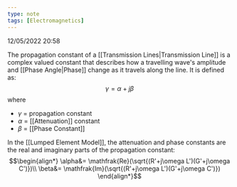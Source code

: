 ```yaml
---
type: note
tags: [Electromagnetics]
---
```

12/05/2022 20:58

  

The propagation constant of a [[Transmission Lines|Transmission Line]] is a complex valued constant that describes how a travelling wave's amplitude and [[Phase Angle|Phase]] change as it travels along the line. It is defined as:
$$
\gamma=\alpha+j\beta
$$
where
- $\gamma$ = propagation constant
- $\alpha$ = [[Attenuation]] constant
- $\beta$ = [[Phase Constant]]

In the [[Lumped Element Model]], the attenuation and phase constants are the real and imaginary parts of the propagation constant:
$$\begin{align*}
\alpha&= \mathfrak{Re}(\sqrt{(R'+j\omega L')(G'+j\omega C')})\\
\beta&= \mathfrak{Im}(\sqrt{(R'+j\omega L')(G'+j\omega C')})
\end{align*}$$
